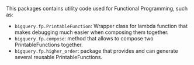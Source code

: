 This packages contains utility code used for Functional Programming, such as:
- `bigquery.fp.PrintableFunction`: Wrapper class for lambda function that makes debugging much 
    easier when composing them together.
- `bigquery.fp.compose`: method that allows to compose two PrintableFunctions together.
- `bigquery.fp.higher_order`: package that provides and can generate several reusable PrintableFunctions.
